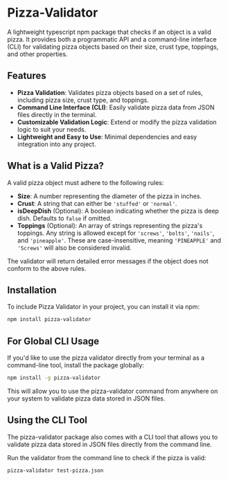 # Pizza-Validator
A lightweight typescript npm package that checks if an object is a valid pizza. It provides both a programmatic API and a command-line interface (CLI) for validating pizza objects based on their size, crust type, toppings, and other properties.

## Features

- **Pizza Validation**: Validates pizza objects based on a set of rules, including pizza size, crust type, and toppings.
- **Command Line Interface (CLI)**: Easily validate pizza data from JSON files directly in the terminal.
- **Customizable Validation Logic**: Extend or modify the pizza validation logic to suit your needs.
- **Lightweight and Easy to Use**: Minimal dependencies and easy integration into any project.

## What is a Valid Pizza?

A valid pizza object must adhere to the following rules:

- **Size**: A number representing the diameter of the pizza in inches.
- **Crust**: A string that can either be `'stuffed'` or `'normal'`.
- **isDeepDish** (Optional): A boolean indicating whether the pizza is deep dish. Defaults to `false` if omitted.
- **Toppings** (Optional): An array of strings representing the pizza's toppings. Any string is allowed except for `'screws'`, `'bolts'`, `'nails'`, and `'pineapple'`. These are case-insensitive, meaning `'PINEAPPLE'` and `'Screws'` will also be considered invalid.

The validator will return detailed error messages if the object does not conform to the above rules.

## Installation

To include Pizza Validator in your project, you can install it via npm:

```bash
npm install pizza-validator
```

## For Global CLI Usage
If you'd like to use the pizza validator directly from your terminal as a command-line tool, install the package globally:

```bash
npm install -g pizza-validator
```

This will allow you to use the pizza-validator command from anywhere on your system to validate pizza data stored in JSON files.

## Using the CLI Tool
The pizza-validator package also comes with a CLI tool that allows you to validate pizza data stored in JSON files directly from the command line.

Run the validator from the command line to check if the pizza is valid:

```bash
pizza-validator test-pizza.json
```